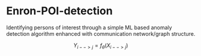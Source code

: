 # Enron-POI-detection
 Identifying persons of interest through a simple ML based anomaly detection algorithm enhanced with communication network/graph structure.

```math
Y_{i-->j} = f_\theta \left( X_{i-->j} \right)
```
